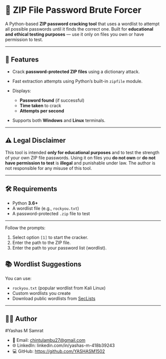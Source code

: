 # 🔐 ZIP File Password Brute Forcer

A Python-based **ZIP password cracking tool** that uses a wordlist to attempt all possible passwords until it finds the correct one.
Built for **educational and ethical testing purposes** — use it only on files you own or have permission to test.

---

## 📌 Features

* Crack **password-protected ZIP files** using a dictionary attack.
* Fast extraction attempts using Python’s built-in `zipfile` module.
* Displays:

  * **Password found** (if successful)
  * **Time taken** to crack
  * **Attempts per second**
* Supports both **Windows** and **Linux** terminals.

---

## ⚠️ Legal Disclaimer

This tool is intended **only for educational purposes** and to test the strength of your own ZIP file passwords.
Using it on files you **do not own** or **do not have permission to test** is **illegal** and punishable under law.
The author is not responsible for any misuse of this tool.

---

## 🛠️ Requirements

* Python **3.6+**
* A wordlist file (e.g., `rockyou.txt`)
* A password-protected `.zip` file to test

---

Follow the prompts:

1. Select option `[1]` to start the cracker.
2. Enter the path to the ZIP file.
3. Enter the path to your password list (wordlist).

## 📚 Wordlist Suggestions

You can use:

* `rockyou.txt` (popular wordlist from Kali Linux)
* Custom wordlists you create
* Download public wordlists from [SecLists](https://github.com/danielmiessler/SecLists)

---

## 🧑‍💻 Author

#Yashas M Samrat
* 📧 Email: chintulambu27@gmail.com
* 🌐 LinkedIn: linkedin.com/in/yashas-m-418b39243
* 💻 GitHub: https://github.com/YASHASM1502


